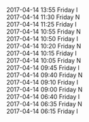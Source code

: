2017-04-14 13:55 Friday  I  
2017-04-14 11:30 Friday  N  
2017-04-14 11:25 Friday  I  
2017-04-14 10:55 Friday  N  
2017-04-14 10:50 Friday  I  
2017-04-14 10:20 Friday  N  
2017-04-14 10:15 Friday  I  
2017-04-14 10:05 Friday  N  
2017-04-14 09:45 Friday  I  
2017-04-14 09:40 Friday  N  
2017-04-14 09:10 Friday  I  
2017-04-14 09:00 Friday  N  
2017-04-14 06:40 Friday  I  
2017-04-14 06:35 Friday  N  
2017-04-14 06:15 Friday  I  
